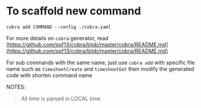 # To scaffold new command

`cobra add COMMAND --config ./cobra.yaml`

For more details on `cobra` generator, read [https://github.com/spf13/cobra/blob/master/cobra/README.md](https://github.com/spf13/cobra/blob/master/cobra/README.md)

For sub commands with the same name, just use `cobra add` with specific file name such as `timesheetCreate` and `timesheetGet` then modify the generated code with shorten command name

NOTES:

> All time is parsed in LOCAL time
